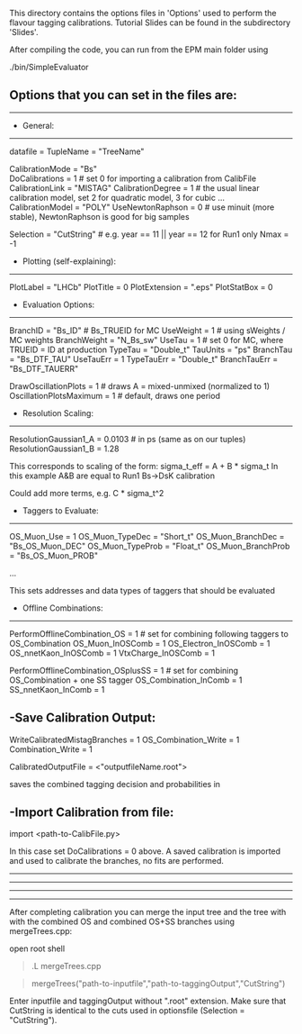 
This directory contains the options files in 'Options' used to perform the flavour tagging calibrations. Tutorial Slides can be found in the subdirectory 'Slides'.

After compiling the code, you can run from the EPM main folder using

./bin/SimpleEvaluator <path-to-optionsfile>


Options that you can set in the files are:
---------------------------------------------------
---------------------------------------------------

- General:
---------------------------------------------------
datafile = <path-to-rootfile>
TupleName = "TreeName"

CalibrationMode = "Bs"  
DoCalibrations = 1  # set 0 for importing a calibration from CalibFile
CalibrationLink = "MISTAG"
CalibrationDegree = 1 # the usual linear calibration model, set 2 for quadratic model, 3 for cubic ...  
CalibrationModel = "POLY"
UseNewtonRaphson = 0 # use minuit (more stable), NewtonRaphson is good for big samples

Selection = "CutString" # e.g. year == 11 || year == 12 for Run1 only
Nmax = -1 


- Plotting (self-explaining):
---------------------------------------------------
PlotLabel = "LHCb"
PlotTitle = 0
PlotExtension = ".eps"
PlotStatBox = 0


- Evaluation Options:
---------------------------------------------------
 BranchID      = "Bs_ID" # Bs_TRUEID for MC
UseWeight      = 1 # using sWeights / MC weights
BranchWeight   = "N_Bs_sw" 
UseTau  = 1 # set 0 for MC, where TRUEID = ID at production 
TypeTau = "Double_t"
TauUnits = "ps"
BranchTau = "Bs_DTF_TAU"
UseTauErr = 1
TypeTauErr = "Double_t"
BranchTauErr = "Bs_DTF_TAUERR"

DrawOscillationPlots = 1 # draws  A = mixed-unmixed (normalized to 1) 
OscillationPlotsMaximum = 1 # default, draws one period  


- Resolution Scaling:
---------------------------------------------------
ResolutionGaussian1_A = 0.0103 # in ps (same as on our tuples)
ResolutionGaussian1_B = 1.28

This corresponds to scaling of the form: sigma_t_eff = A + B * sigma_t
In this example A&B are equal to Run1 Bs->DsK calibration

Could add more terms, e.g. C * sigma_t^2 
 

- Taggers to Evaluate:
---------------------------------------------------
 OS_Muon_Use = 1
OS_Muon_TypeDec          = "Short_t"
OS_Muon_BranchDec        = "Bs_OS_Muon_DEC"
OS_Muon_TypeProb        = "Float_t"
OS_Muon_BranchProb      = "Bs_OS_Muon_PROB"

...

This sets addresses and data types of taggers that should be evaluated 


- Offline Combinations:
---------------------------------------------------
PerformOfflineCombination_OS = 1 # set for combining following taggers to OS_Combination
OS_Muon_InOSComb = 1
OS_Electron_InOSComb = 1
OS_nnetKaon_InOSComb = 1
VtxCharge_InOSComb = 1

PerformOfflineCombination_OSplusSS = 1 # set for combining OS_Combination + one SS tagger
OS_Combination_InComb = 1
SS_nnetKaon_InComb = 1


-Save Calibration Output:
---------------------------------------------------
WriteCalibratedMistagBranches = 1
OS_Combination_Write = 1
Combination_Write = 1  

CalibratedOutputFile = <"outputfileName.root">

saves the combined tagging decision and probabilities in <outputfile>


-Import Calibration from file:
-------------------------------------------------
import <path-to-CalibFile.py>

In this case set DoCalibrations = 0 above.
A saved calibration is imported and used to calibrate the branches, no fits are performed.

-------------------------------------------------
-------------------------------------------------
-------------------------------------------------
-------------------------------------------------


After completing calibration you can merge the input tree and the tree with with the combined OS and combined OS+SS branches using mergeTrees.cpp:

open root shell

>.L mergeTrees.cpp

>mergeTrees("path-to-inputfile","path-to-taggingOutput","CutString")


Enter inputfile and taggingOutput without ".root" extension.
Make sure that CutString is identical to the cuts used in optionsfile (Selection = "CutString").



